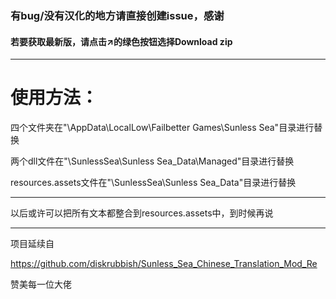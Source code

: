 ### 有bug/没有汉化的地方请直接创建issue，感谢
#### 若要获取最新版，请点击↗的绿色按钮选择Download zip
***
# 使用方法：

四个文件夹在"\AppData\LocalLow\Failbetter Games\Sunless Sea"目录进行替换

两个dll文件在"\SunlessSea\Sunless Sea_Data\Managed"目录进行替换

resources.assets文件在"\SunlessSea\Sunless Sea_Data"目录进行替换
***
以后或许可以把所有文本都整合到resources.assets中，到时候再说
***
项目延续自

https://github.com/diskrubbish/Sunless_Sea_Chinese_Translation_Mod_Re

赞美每一位大佬
